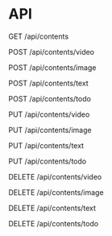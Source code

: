 # API

GET /api/contents

POST /api/contents/video

POST /api/contents/image

POST /api/contents/text

POST /api/contents/todo

PUT /api/contents/video

PUT /api/contents/image

PUT /api/contents/text

PUT /api/contents/todo

DELETE /api/contents/video

DELETE /api/contents/image

DELETE /api/contents/text

DELETE /api/contents/todo
